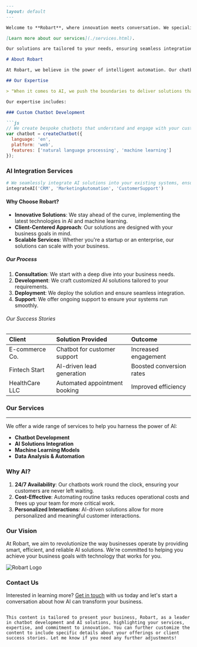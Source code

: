 ```markdown
---
layout: default
---

Welcome to **Robart**, where innovation meets conversation. We specialize in developing cutting-edge chatbots and AI solutions that transform the way businesses interact with their customers.

[Learn more about our services](./services.html).

Our solutions are tailored to your needs, ensuring seamless integration and exceptional user experience.

# About Robart

At Robart, we believe in the power of intelligent automation. Our chatbots are designed to enhance customer engagement, streamline operations, and deliver personalized experiences. Whether you're looking to automate customer support, lead generation, or any other business process, we've got you covered.

## Our Expertise

> "When it comes to AI, we push the boundaries to deliver solutions that are not just effective but transformative."

Our expertise includes:

### Custom Chatbot Development

```js
// We create bespoke chatbots that understand and engage with your customers.
var chatbot = createChatbot({
  language: 'en',
  platform: 'web',
  features: ['natural language processing', 'machine learning']
});
```

### AI Integration Services

```ruby
# We seamlessly integrate AI solutions into your existing systems, ensuring they work in harmony.
integrateAI('CRM', 'MarketingAutomation', 'CustomerSupport')
```

#### Why Choose Robart?

*   **Innovative Solutions**: We stay ahead of the curve, implementing the latest technologies in AI and machine learning.
*   **Client-Centered Approach**: Our solutions are designed with your business goals in mind.
*   **Scalable Services**: Whether you're a startup or an enterprise, our solutions can scale with your business.

##### Our Process

1.  **Consultation**: We start with a deep dive into your business needs.
2.  **Development**: We craft customized AI solutions tailored to your requirements.
3.  **Deployment**: We deploy the solution and ensure seamless integration.
4.  **Support**: We offer ongoing support to ensure your systems run smoothly.

###### Our Success Stories

| Client        | Solution Provided          | Outcome |
|:--------------|:---------------------------|:--------|
| E-commerce Co.| Chatbot for customer support| Increased engagement |
| Fintech Start | AI-driven lead generation   | Boosted conversion rates |
| HealthCare LLC| Automated appointment booking| Improved efficiency  |

### Our Services

* * *

We offer a wide range of services to help you harness the power of AI:

*   **Chatbot Development**
*   **AI Solutions Integration**
*   **Machine Learning Models**
*   **Data Analysis & Automation**

### Why AI?

1.  **24/7 Availability**: Our chatbots work round the clock, ensuring your customers are never left waiting.
2.  **Cost-Effective**: Automating routine tasks reduces operational costs and frees up your team for more critical work.
3.  **Personalized Interactions**: AI-driven solutions allow for more personalized and meaningful customer interactions.

### Our Vision

At Robart, we aim to revolutionize the way businesses operate by providing smart, efficient, and reliable AI solutions. We're committed to helping you achieve your business goals with technology that works for you.

![Robart Logo](https://your-site-url.com/images/logo.png)

### Contact Us

Interested in learning more? [Get in touch](./contact.html) with us today and let's start a conversation about how AI can transform your business.

```

This content is tailored to present your business, Robart, as a leader in chatbot development and AI solutions, highlighting your services, expertise, and commitment to innovation. You can further customize the content to include specific details about your offerings or client success stories. Let me know if you need any further adjustments!
